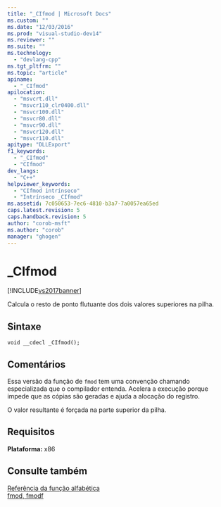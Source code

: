 ```yaml
---
title: "_CIfmod | Microsoft Docs"
ms.custom: ""
ms.date: "12/03/2016"
ms.prod: "visual-studio-dev14"
ms.reviewer: ""
ms.suite: ""
ms.technology: 
  - "devlang-cpp"
ms.tgt_pltfrm: ""
ms.topic: "article"
apiname: 
  - "_CIfmod"
apilocation: 
  - "msvcrt.dll"
  - "msvcr110_clr0400.dll"
  - "msvcr100.dll"
  - "msvcr80.dll"
  - "msvcr90.dll"
  - "msvcr120.dll"
  - "msvcr110.dll"
apitype: "DLLExport"
f1_keywords: 
  - "_CIfmod"
  - "CIfmod"
dev_langs: 
  - "C++"
helpviewer_keywords: 
  - "CIfmod intrínseco"
  - "Intrínseco _CIfmod"
ms.assetid: 7c050653-7ec6-4810-b3a7-7a0057ea65ed
caps.latest.revision: 5
caps.handback.revision: 5
author: "corob-msft"
ms.author: "corob"
manager: "ghogen"
---
```

# _CIfmod
[!INCLUDE[vs2017banner](../assembler/inline/includes/vs2017banner.md)]

Calcula o resto de ponto flutuante dos dois valores superiores na pilha.  
  
## Sintaxe  
  
```  
void __cdecl _CIfmod();  
```  
  
## Comentários  
 Essa versão da função de `fmod` tem uma convenção chamando especializada que o compilador entenda.  Acelera a execução porque impede que as cópias são geradas e ajuda a alocação do registro.  
  
 O valor resultante é forçada na parte superior da pilha.  
  
## Requisitos  
 **Plataforma:** x86  
  
## Consulte também  
 [Referência da função alfabética](../c-runtime-library/reference/crt-alphabetical-function-reference.md)   
 [fmod, fmodf](../Topic/fmod,%20fmodf.md)